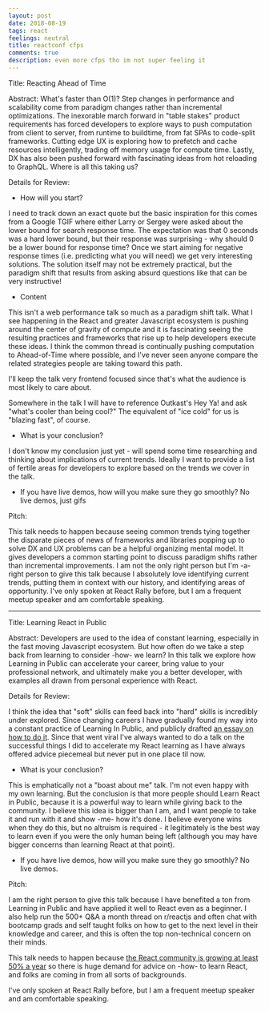 ```yaml
---
layout: post
date: 2018-08-19
tags: react
feelings: neutral
title: reactconf cfps
comments: true
description: even more cfps tho im not super feeling it
---
```


Title: Reacting Ahead of Time

Abstract: What's faster than O(1)? Step changes in performance and scalability come from paradigm changes rather than incremental optimizations. The inexorable march forward in "table stakes" product requirements  has forced developers to explore ways to push computation from client to server, from runtime to buildtime, from fat SPAs to code-split frameworks. Cutting edge UX is exploring how to prefetch and cache resources intelligently, trading off memory usage for compute time. Lastly, DX has also been pushed forward with fascinating ideas from hot reloading to GraphQL. Where is all this taking us?

Details for Review:

- How will you start?

I need to track down an exact quote but the basic inspiration for this comes from a Google TGIF where either Larry or Sergey were asked about the lower bound for search response time. The expectation was that 0 seconds was a hard lower bound, but their response was surprising - why should 0 be a lower bound for response time? Once we start aiming for negative response times (i.e. predicting what you will need) we get very interesting solutions. The solution itself may not be extremely practical, but the paradigm shift that results from asking absurd questions like that can be very instructive!

- Content

This isn't a web performance talk so much as a paradigm shift talk. What I see happening in the React and greater Javascript ecosystem is pushing around the center of gravity of compute and it is fascinating seeing the resulting practices and frameworks that rise up to help developers execute these ideas. I think the common thread is continually pushing computation  to Ahead-of-Time where possible, and I've never seen anyone compare the related strategies people are taking toward this path. 

I'll keep the talk very frontend focused since that's what the audience is most likely to care about.

Somewhere in the talk I will have to reference Outkast's Hey Ya! and ask "what's cooler than being cool?" The equivalent of "ice cold" for us is "blazing fast", of course. 

- What is your conclusion? 

I don't know my conclusion just yet - will spend some time researching and thinking about implications of current trends. Ideally I want to provide a list of fertile areas for developers to explore based on the trends we cover in the talk.

- If you have live demos, how will you make sure they go smoothly? No live demos, just gifs

Pitch:

This talk needs to happen because seeing common trends tying together the disparate pieces of news of frameworks and libraries popping up to solve DX and UX problems can be a helpful organizing mental model. It gives developers a common starting point to discuss paradigm shifts rather than incremental improvements. I am not the only right person but I'm -a- right person to give this talk because I absolutely love identifying current trends, putting them in context with our history, and identifying areas of opportunity. I've only spoken at React Rally before, but I am a frequent meetup speaker and am comfortable speaking.


---


Title: Learning React in Public

Abstract: Developers are used to the idea of constant learning, especially in the fast moving Javascript ecosystem. But how often do we take a step back from learning to consider -how- we learn? In this talk we explore how Learning in Public can accelerate your career, bring value to your professional network, and ultimately make you a better developer, with examples all drawn from personal experience with React.

Details for Review:

I think the idea that "soft" skills can feed back into "hard" skills is incredibly under explored. Since changing careers I have gradually found my way into a constant practice of Learning In Public, and publicly drafted [an essay on how to do it](https://twitter.com/swyx/status/1009174159690264579). Since that went viral I've always wanted to do a talk on the successful things I did to accelerate my React learning as I have always offered advice piecemeal but never put in one place til now.

- What is your conclusion? 

This is emphatically not a "boast about me" talk. I'm not even happy with my own learning. But the conclusion is that more people should Learn React in Public, because it is a powerful way to learn while giving back to the community. I believe this idea is bigger than I am, and I want people to take it and run with it and show -me- how it's done. I believe everyone wins when they do this, but no altruism is required - it legitimately is the best way to learn even if you were the only human being left (although you may have bigger concerns than learning React at that point).

- If you have live demos, how will you make sure they go smoothly? No live demos.

Pitch:

I am the right person to give this talk because I have benefited a ton from Learning in Public and have applied it well to React even as a beginner. I also help run the 500+ Q&A a month thread on r/reactjs and often chat with bootcamp grads and self taught folks on how to get to the next level in their knowledge and career, and this is often the top non-technical concern on their minds.

This talk needs to happen because [the React community is growing at least 50% a year](https://www.reddit.com/r/reactjs/comments/93y88o/reacts_absurd_growth_rate/) so there is huge demand for advice on -how- to learn React, and folks are coming in from all sorts of backgrounds.

I've only spoken at React Rally before, but I am a frequent meetup speaker and am comfortable speaking.


